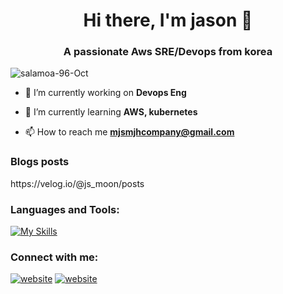 <h1 align="center">Hi there, I'm jason 👋</h1>
<h3 align="center">A passionate Aws SRE/Devops from korea </h3>

<p align="left"> <img src="https://komarev.com/ghpvc/?username=salamoa-96-Oct&label=Profile%20views&color=0e75b6&style=flat" alt="salamoa-96-Oct" /> </p>

- 🔭 I’m currently working on **Devops Eng**

- 🌱 I’m currently learning **AWS, kubernetes**

- 📫 How to reach me **mjsmjhcompany@gmail.com**

### Blogs posts
<!-- BLOG-POST-LIST:START --> https://velog.io/@js_moon/posts

### Languages and Tools:
[![My Skills](https://skillicons.dev/icons?i=js,react,html,css,nodejs,python,java,git,github,vscode&perline=5)](https://skillicons.dev)

### Connect with me:
[![website](./img/globe-light.svg)](https://velog.io/@js_moon/posts#gh-light-mode-only)
[![website](./img/globe-dark.svg)](https://[your-website.com]#gh-dark-mode-only)
&nbsp;&nbsp;

[linkedin-shield]: https://img.shields.io/badge/-LinkedIn-blue.svg?style=flat-square&logo=linkedin&colorB=555
[linkedin-url]: https://www.linkedin.com/in/%EC%9E%AC%EC%8A%B9-%EB%AC%B8-103a72274/

